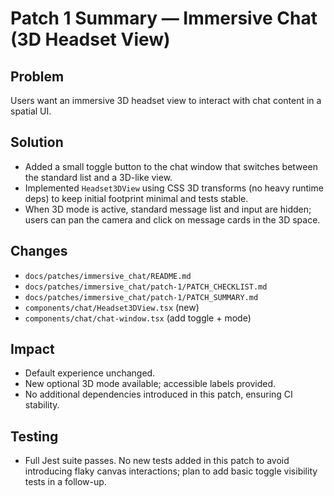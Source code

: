 # Patch 1 Summary — Immersive Chat (3D Headset View)

## Problem
Users want an immersive 3D headset view to interact with chat content in a spatial UI.

## Solution
- Added a small toggle button to the chat window that switches between the standard list and a 3D-like view.
- Implemented `Headset3DView` using CSS 3D transforms (no heavy runtime deps) to keep initial footprint minimal and tests stable.
- When 3D mode is active, standard message list and input are hidden; users can pan the camera and click on message cards in the 3D space.

## Changes
- `docs/patches/immersive_chat/README.md`
- `docs/patches/immersive_chat/patch-1/PATCH_CHECKLIST.md`
- `docs/patches/immersive_chat/patch-1/PATCH_SUMMARY.md`
- `components/chat/Headset3DView.tsx` (new)
- `components/chat/chat-window.tsx` (add toggle + mode)

## Impact
- Default experience unchanged.
- New optional 3D mode available; accessible labels provided.
- No additional dependencies introduced in this patch, ensuring CI stability.

## Testing
- Full Jest suite passes. No new tests added in this patch to avoid introducing flaky canvas interactions; plan to add basic toggle visibility tests in a follow-up.
